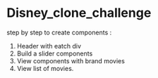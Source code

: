 # Disney_clone_challenge

step by step to create components :
1. Header with eatch div
2. Build a slider components
3. View components with brand movies
4. View list of movies.